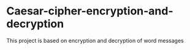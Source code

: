 # Caesar-cipher-encryption-and-decryption
This project is based on encryption and decryption of word messages
